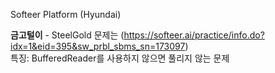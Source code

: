 Softeer Platform (Hyundai)

<b>금고털이</b> - SteelGold 문제는 (https://softeer.ai/practice/info.do?idx=1&eid=395&sw_prbl_sbms_sn=173097) <br>
특징: BufferedReader를 사용하지 않으면 풀리지 않는 문제
